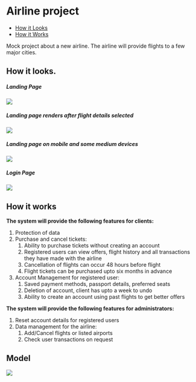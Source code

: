 # Airline project #

<ul>
  <li><a href="#webpages">How it Looks</a></li>
  <li><a href="#details">How it Works</a></li>
</ul>

Mock project about a new airline. The airline will provide flights to a few major cities.

<h2 id="webpages"> How it looks.</h2>

<h5>Landing Page</h5>
<a><img src="https://github.com/nganga-anaene/web-projects/blob/master/airline/screencapture-localhost-4200-flights-2019-10-23-21_36_13.png"></a>

<h5>Landing page renders after flight details selected</h5>
<a><img src="https://github.com/nganga-anaene/web-projects/blob/master/airline/screencapture-localhost-4200-flights-2019-10-23-21_46_44.png"></a>

<h5>Landing page on mobile and some medium devices</h5>

<a><img src="https://github.com/nganga-anaene/web-projects/blob/master/airline/screencapture-localhost-4200-flights-2019-10-23-21_46_13.png"></a>

<h5>Login Page</h5>

<a><img src="https://github.com/nganga-anaene/web-projects/blob/master/airline/screencapture-localhost-4200-flights-2019-10-23-21_46_13.png"></a>

<h2>How it works</h2>

<b>The system will provide the following features for clients:</b>

<ol>
  <li>Protection of data</li>
  <li>Purchase and cancel tickets:
    <ol>
      <li>Ability to purchase tickets without creating an account</li>
      <li>Registered users can view offers, flight history and all transactions they have made with the airline</li>
      <li>Cancellation of flights can occur 48 hours before flight</li>
      <li>Flight tickets can be purchased upto six months in advance</li>
    </ol>
  </li>
  <li>Account Management for registered user:
    <ol>
      <li>Saved payment methods, passport details, preferred seats</li>
      <li>Deletion of account, client has upto a week to undo</li>
      <li>Ability to create an account using past flights to get better offers</li>
    </ol>
  </li>
</ol>

<b>The system will provide the following features for administrators:</b>

<ol>
  <li>Reset account details for registered users</li>
  <li>Data management for the airline:
    <ol>
      <li>Add/Cancel flights or listed airports</li>
      <li>Check user transactions on request</li>
    </ol>
  </li>
</ol>


<h2 id="details">Model</h2>

<a><img src="https://github.com/nganga-anaene/web-projects/blob/master/airline/airline.png"></a>
